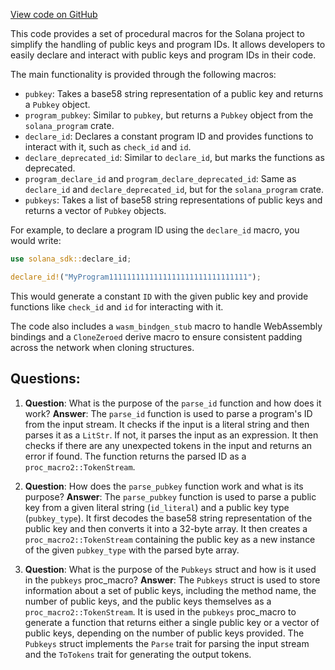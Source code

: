 [View code on GitHub](https://github.com/solana-labs/solana/blob/master/sdk/macro/src/lib.rs)

This code provides a set of procedural macros for the Solana project to simplify the handling of public keys and program IDs. It allows developers to easily declare and interact with public keys and program IDs in their code.

The main functionality is provided through the following macros:

- `pubkey`: Takes a base58 string representation of a public key and returns a `Pubkey` object.
- `program_pubkey`: Similar to `pubkey`, but returns a `Pubkey` object from the `solana_program` crate.
- `declare_id`: Declares a constant program ID and provides functions to interact with it, such as `check_id` and `id`.
- `declare_deprecated_id`: Similar to `declare_id`, but marks the functions as deprecated.
- `program_declare_id` and `program_declare_deprecated_id`: Same as `declare_id` and `declare_deprecated_id`, but for the `solana_program` crate.
- `pubkeys`: Takes a list of base58 string representations of public keys and returns a vector of `Pubkey` objects.

For example, to declare a program ID using the `declare_id` macro, you would write:

```rust
use solana_sdk::declare_id;

declare_id!("MyProgram1111111111111111111111111111111");
```

This would generate a constant `ID` with the given public key and provide functions like `check_id` and `id` for interacting with it.

The code also includes a `wasm_bindgen_stub` macro to handle WebAssembly bindings and a `CloneZeroed` derive macro to ensure consistent padding across the network when cloning structures.
## Questions: 
 1. **Question**: What is the purpose of the `parse_id` function and how does it work?
   **Answer**: The `parse_id` function is used to parse a program's ID from the input stream. It checks if the input is a literal string and then parses it as a `LitStr`. If not, it parses the input as an expression. It then checks if there are any unexpected tokens in the input and returns an error if found. The function returns the parsed ID as a `proc_macro2::TokenStream`.

2. **Question**: How does the `parse_pubkey` function work and what is its purpose?
   **Answer**: The `parse_pubkey` function is used to parse a public key from a given literal string (`id_literal`) and a public key type (`pubkey_type`). It first decodes the base58 string representation of the public key and then converts it into a 32-byte array. It then creates a `proc_macro2::TokenStream` containing the public key as a new instance of the given `pubkey_type` with the parsed byte array.

3. **Question**: What is the purpose of the `Pubkeys` struct and how is it used in the `pubkeys` proc_macro?
   **Answer**: The `Pubkeys` struct is used to store information about a set of public keys, including the method name, the number of public keys, and the public keys themselves as a `proc_macro2::TokenStream`. It is used in the `pubkeys` proc_macro to generate a function that returns either a single public key or a vector of public keys, depending on the number of public keys provided. The `Pubkeys` struct implements the `Parse` trait for parsing the input stream and the `ToTokens` trait for generating the output tokens.